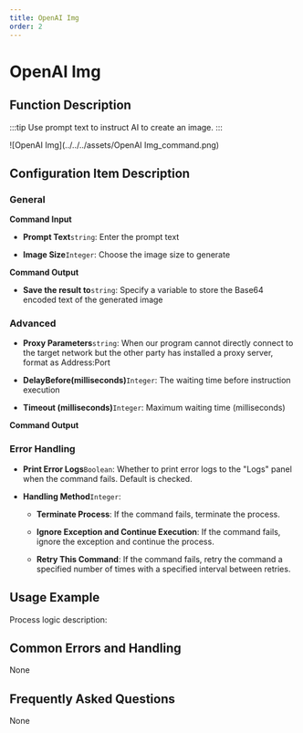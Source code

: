 ```yaml
---
title: OpenAI Img
order: 2
---
```


# OpenAI Img

## Function Description

:::tip 
Use prompt text to instruct AI to create an image.
:::

![OpenAI Img](../../../assets/OpenAI Img_command.png)

## Configuration Item Description

### General

**Command Input**

- **Prompt Text**`string`: Enter the prompt text

- **Image Size**`Integer`: Choose the image size to generate


**Command Output**

- **Save the result to**`string`: Specify a variable to store the Base64 encoded text of the generated image

### Advanced

- **Proxy Parameters**`string`: When our program cannot directly connect to the target network but the other party has installed a proxy server, format as Address:Port

- **DelayBefore(milliseconds)**`Integer`: The waiting time before instruction execution

- **Timeout (milliseconds)**`Integer`: Maximum waiting time (milliseconds)


**Command Output**

### Error Handling

- **Print Error Logs**`Boolean`: Whether to print error logs to the "Logs" panel when the command fails. Default is checked. 

- **Handling Method**`Integer`:

    - **Terminate Process**: If the command fails, terminate the process.

    - **Ignore Exception and Continue Execution**: If the command fails, ignore the exception and continue the process.

    - **Retry This Command**: If the command fails, retry the command a specified number of times with a specified interval between retries.

## Usage Example

Process logic description:

## Common Errors and Handling

None

## Frequently Asked Questions

None

